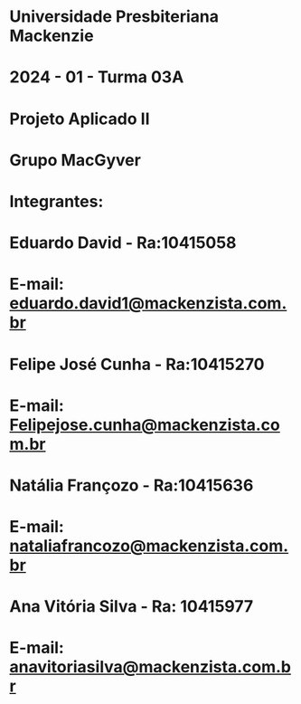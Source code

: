 # Universidade Presbiteriana Mackenzie
# 2024 - 01 - Turma 03A
# Projeto Aplicado II
# Grupo MacGyver

# Integrantes:
# Eduardo David      - Ra:10415058  
# E-mail: eduardo.david1@mackenzista.com.br
# Felipe José Cunha  - Ra:10415270  
# E-mail: Felipejose.cunha@mackenzista.com.br
# Natália Françozo   - Ra:10415636  
# E-mail: nataliafrancozo@mackenzista.com.br
# Ana Vitória Silva  - Ra: 10415977
# E-mail: anavitoriasilva@mackenzista.com.br
